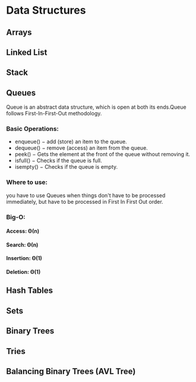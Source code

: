 # Data Structures

## Arrays

## Linked List

## Stack 

## Queues
Queue is an abstract data structure, which is open at both its ends.Queue follows First-In-First-Out methodology.
### Basic Operations:
* enqueue() − add (store) an item to the queue.
* dequeue() − remove (access) an item from the queue.
* peek() − Gets the element at the front of the queue without removing it.
* isfull() − Checks if the queue is full.
* isempty() − Checks if the queue is empty.
### Where to use:
you have to use Queues when things don't have to be processed immediately, but have to be processed in First In First Out order.
### Big-O:
#### Access: Θ(n)	
#### Search: Θ(n)	
#### Insertion: Θ(1)
#### Deletion: Θ(1)	

## Hash Tables 

## Sets 

## Binary Trees 

## Tries

## Balancing Binary Trees (AVL Tree)
